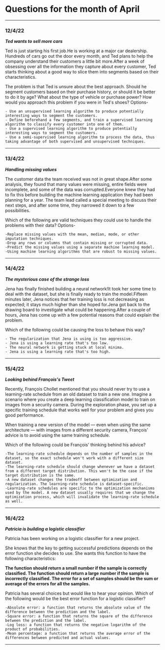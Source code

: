 # Questions for the month of April
---
### 12/4/22 
***Ted wants to sell more cars***

Ted is just starting his first job.He is working at a major car dealership. Hundreds of cars go out the door every month, and Ted plans to help the company understand their customers a little bit more.After a week of obsessing over all the information they capture about every customer, Ted starts thinking about a good way to slice them into segments based on their characteristics.

The problem is that Ted is unsure about the best approach. Should he segment customers based on their purchase history, or should it be better to do it by age? What about the type of vehicle or purchase power?
How would you approach this problem if you were in Ted's shoes?
 Options-

    - Use an unsupervised learning algorithm to produce potentially interesting ways to segment the customers. 
    - Define beforehand a few segments, and train a supervised learning algorithm to classify every customer into one of them.
    - Use a supervised learning algorithm to produce potentially interesting ways to segment the customers.
    - Use a semi-supervised learning algorithm to process the data, thus taking advantage of both supervised and unsupervised techniques.
---
### 13/4/22
***Handling missing values***
    
The customer data the team received was not in great shape.After some analysis, they found that many values were missing, entire fields were incomplete, and some of the data was corrupted.Everyone knew they had to fix this before building the machine learning application they had been planning for a year. The team lead called a special meeting to discuss their next steps, and after some time, they narrowed it down to a few possibilities.

Which of the following are valid techniques they could use to handle the problems with their data?
 Options-
  
    -Replace missing values with the mean, median, mode, or other imputation techniques.
    -Drop any rows or columns that contain missing or corrupted data.
    -Predict the missing values using a separate machine learning model.
    -Using machine learning algorithms that are robust to missing values.

---
### 14/4/22
***The mysterious case of the strange loss***

Jena has finally finished building a neural network!It took her some time to deal with the dataset, but she is finally ready to train the model.Fifteen minutes later, Jena notices that her training loss is not decreasing as expected; it stays much higher than she hoped for.Jena got back to the drawing board to investigate what could be happening.After a couple of hours, Jena has come up with a few potential reasons that could explain the problem.

Which of the following could be causing the loss to behave this way?

    - The regularization that Jena is using is too aggressive.
    - Jena is using a learning rate that's too low.
    - The neural network is getting stuck at local minima.
    - Jena is using a learning rate that's too high.
---
### 15/4/22
***Looking behind François's Tweet***

Recently, François Chollet mentioned that you should never try to use a learning-rate schedule from an old dataset to train a new one. Imagine a scenario where you create a deep learning classification model to train on images from a security camera. During the exploration phase, you set up a specific training schedule that works well for your problem and gives you good performance.

When training a new version of the model — even when using the same architecture — with images from a different security camera, François' advice is to avoid using the same training schedule.

Which of the following could be François' thinking behind his advice?

    -The learning-rate schedule depends on the number of samples in the dataset, so the exact schedule won't work with a different size dataset.
    -The learning-rate schedule should change whenever we have a dataset from a different target distribution. This won't be the case if the target distribution is the same.
    -A new dataset changes the tradeoff between optimization and regularization. The learning-rate schedule is dataset-specific.
    -Learning-rate schedules are specific to the optimization mechanisms used by the model. A new dataset usually requires that we change the optimization process, which will invalidate the learning-rate schedule as well.
---
### 16/4/22
***Patricia is building a logistic classifier***

Patricia has been working on a logistic classifier for a new project.

She knows that the key to getting successful predictions depends on the error function she decides to use. She wants this function to have the following characteristics:

**The function should return a small number if the sample is correctly classified.
    The function should return a large number if the sample is incorrectly classified.
    The error for a set of samples should be the sum or average of the errors for all the samples.**

Patricia has several choices but would like to hear your opinion.
Which of the following would be the best error function for a logistic classifier?
    
    -Absolute error: a function that returns the absolute value of the difference between the prediction and the label.
    -Square error: a function that returns the square of the difference between the prediction and the label.
    -Log loss: a function that returns the negative logarithm of the product of probabilities.
    -Mean percentage: a function that returns the average error of the differences between predicted and actual values.
---
